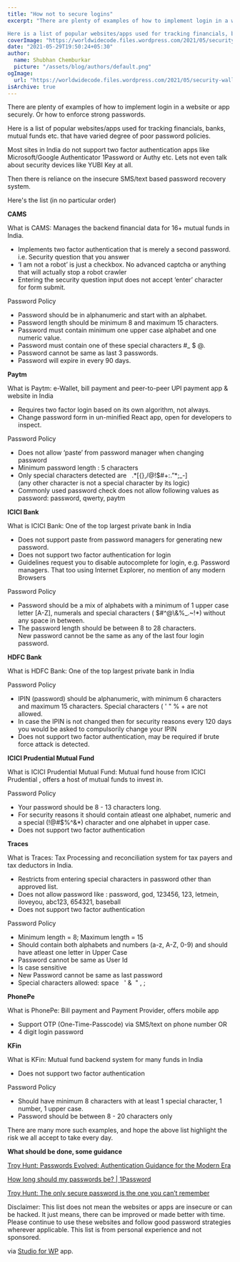 ```yaml
---
title: "How not to secure logins"
excerpt: "There are plenty of examples of how to implement login in a website or app securely. Or how to enforce strong passwords.

Here is a list of popular websites/apps used for tracking financials, banks, mutual funds etc. that have varied degree of poor password policies."
coverImage: "https://worldwidecode.files.wordpress.com/2021/05/security-wallpaper.jpg?w=1080"
date: "2021-05-29T19:50:24+05:30"
author:
  name: Shubhan Chemburkar
  picture: "/assets/blog/authors/default.png"
ogImage:
  url: "https://worldwidecode.files.wordpress.com/2021/05/security-wallpaper.jpg?w=1080"
isArchive: true
---
```


There are plenty of examples of how to implement login in a website or app securely. Or how to enforce strong passwords.

Here is a list of popular websites/apps used for tracking financials, banks, mutual funds etc. that have varied degree of poor password policies.

Most sites in India do not support two factor authentication apps like Microsoft/Google Authenticator 1Password or Authy etc. Lets not even talk about security devices like YUBI Key at all.

Then there is reliance on the insecure SMS/text based password recovery system.

Here's the list (in no particular order)

**CAMS**

What is CAMS: Manages the backend financial data for 16+ mutual funds in India.

*   Implements two factor authentication that is merely a second password. i.e. Security question that you answer
*   ‘I am not a robot’ is just a checkbox. No advanced captcha or anything that will actually stop a robot crawler
*   Entering the security question input does not accept ‘enter’ character for form submit.

Password Policy

*   Password should be in alphanumeric and start with an alphabet.
*   Password length should be minimum 8 and maximum 15 characters.
*   Password must contain minimum one upper case alphabet and one numeric value.
*   Password must contain one of these special characters #\_ $ @.
*   Password cannot be same as last 3 passwords.
*   Password will expire in every 90 days.

**Paytm**

What is Paytm: e-Wallet, bill payment and peer-to-peer UPI payment app & website in India

*   Requires two factor login based on its own algorithm, not always.
*   Change password form in un-minified React app, open for developers to inspect.

Password Policy

*   Does not allow ‘paste’ from password manager when changing password
*   Minimum password length : 5 characters
*   Only special characters detected are   .\*\[{},/@!$#+:.”\*;\_-\]  
    (any other character is not a special character by its logic)
*   Commonly used password check does not allow following values as password: password, qwerty, paytm

**ICICI Bank**

What is ICICI Bank: One of the top largest private bank in India

*   Does not support paste from password managers for generating new password.
*   Does not support two factor authentication for login
*   Guidelines request you to disable autocomplete for login, e.g. Password managers. That too using Internet Explorer, no mention of any modern Browsers

Password Policy

*   Password should be a mix of alphabets with a minimum of 1 upper case letter \[A-Z\], numerals and special characters ( $#^@\\&%\_.~!\*) without any space in between.
*   The password length should be between 8 to 28 characters.  
    New password cannot be the same as any of the last four login password.

**HDFC Bank**

What is HDFC Bank: One of the top largest private bank in India

Password Policy

*   IPIN (password) should be alphanumeric, with minimum 6 characters and maximum 15 characters. Special characters ( ' " % + are not allowed.
*   In case the IPIN is not changed then for security reasons every 120 days you would be asked to compulsorily change your IPIN
*   Does not support two factor authentication, may be required if brute force attack is detected.

**ICICI Prudential Mutual Fund**

What is ICICI Prudential Mutual Fund: Mutual fund house from ICICI Prudential , offers a host of mutual funds to invest in.

Password Policy

*   Your password should be 8 - 13 characters long.
*   For security reasons it should contain atleast one alphabet, numeric and a special (!@#$%^&\*) character and one alphabet in upper case.
*   Does not support two factor authentication

**Traces**

What is Traces: Tax Processing and reconciliation system for tax payers and tax deductors in India.

*   Restricts from entering special characters in password other than approved list.
*   Does not allow password like : password, god, 123456, 123, letmein, iloveyou, abc123, 654321, baseball
*   Does not support two factor authentication

Password Policy

*   Minimum length = 8; Maximum length = 15
*   Should contain both alphabets and numbers (a-z, A-Z, 0-9) and should have atleast one letter in Upper Case
*   Password cannot be same as User Id
*   Is case sensitive
*   New Password cannot be same as last password
*   Special characters allowed: space   ' &  " , ;

**PhonePe**

What is PhonePe: Bill payment and Payment Provider, offers mobile app

*   Support OTP (One-Time-Passcode) via SMS/text on phone number OR
*   4 digit login password

**KFin**

What is KFin: Mutual fund backend system for many funds in India

*   Does not support two factor authentication

Password Policy

*   Should have minimum 8 characters with at least 1 special character, 1 number, 1 upper case.
*   Password should be between 8 - 20 characters only

There are many more such examples, and hope the above list highlight the risk we all accept to take every day.

**What should be done, some guidance**

[Troy Hunt: Passwords Evolved: Authentication Guidance for the Modern Era](https://www.troyhunt.com/passwords-evolved-authentication-guidance-for-the-modern-era/)

[How long should my passwords be? | 1Password](https://blog.1password.com/how-long-should-my-passwords-be/)

[Troy Hunt: The only secure password is the one you can’t remember](https://www.troyhunt.com/only-secure-password-is-one-you-cant/)

Disclaimer: This list does not mean the websites or apps are insecure or can be hacked. It just means, there can be improved or made better with time. Please continue to use these websites and follow good password strategies wherever applicable. This list is from personal experience and not sponsored.

via [Studio for WP](https://goo.gl/oey4vO) app.